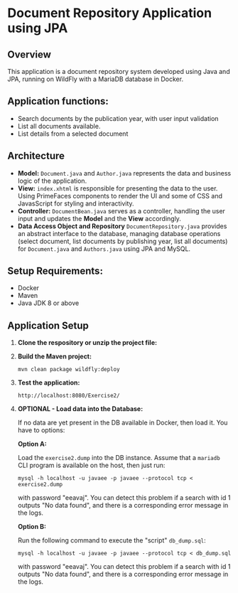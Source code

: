# Document Repository Application using JPA

## Overview
This application is a document repository system developed using Java and JPA, running on WildFly with a MariaDB database in Docker.

## Application functions:
- Search documents by the publication year, with user input validation
- List all documents available.
- List details from a selected document

## Architecture
- **Model:** 
   `Document.java` and `Author.java` represents the data and business logic of the application.
- **View:**
   `index.xhtml` is responsible for presenting the data to the user. Using PrimeFaces components to render the UI and some of CSS and JavasScript for styling and interactivity.
- **Controller:**
   `DocumentBean.java` serves as a controller, handling the user input and updates the **Model** and the **View** accordingly.
- **Data Access Object and Repository**
   `DocumentRepository.java` provides an abstract interface to the database, managing database operations (select document, list documents by publishing year, list all documents) for `Document.java` and `Authors.java` using JPA and MySQL.

## Setup Requirements:
- Docker
- Maven
- Java JDK 8 or above

## Application Setup

1. **Clone the respository or unzip the project file:**


2. **Build the Maven project:**

   ```
   mvn clean package wildfly:deploy
   ```

3. **Test the application:**

   ```
   http://localhost:8080/Exercise2/
   ```

4. **OPTIONAL - Load data into the Database:**

   If no data are yet present in the DB available in Docker, then load it. You have to options:
   
   **Option A:** 
   
      Load the `exercise2.dump` into the DB instance. Assume that a `mariadb` CLI program is available on the host, then just run:

      ```
      mysql -h localhost -u javaee -p javaee --protocol tcp < exercise2.dump
      ```

      with password "eeavaj". You can detect this problem if a search with id 1 outputs "No data found", and there is a corresponding error message in the logs.

   **Option B:**

      Run the following command to execute the "script" `db_dump.sql`:

      ```
      mysql -h localhost -u javaee -p javaee --protocol tcp < db_dump.sql
      ```

      with password "eeavaj". You can detect this problem if a search with id 1 outputs "No data found", and there is a corresponding error message in the logs.